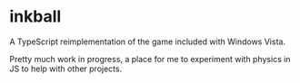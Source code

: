 # inkball

A TypeScript reimplementation of the game included with Windows Vista.

Pretty much work in progress, a place for me to experiment with physics in JS to help with other projects.